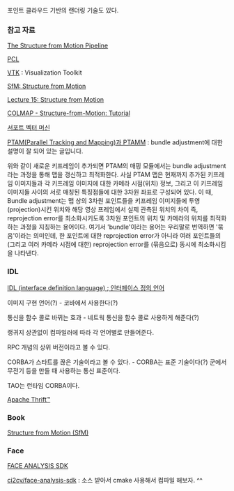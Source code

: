 포인트 클라우드 기반의 랜더링 기술도 있다.

### 참고 자료

[The Structure from Motion Pipeline](https://www.youtube.com/watch?v=i7ierVkXYa8)

[PCL](http://pointclouds.org)

[VTK](http://www.vtk.org) : Visualization Toolkit

[SfM: Structure from Motion](http://openmvg.readthedocs.io/en/latest/software/SfM/SfM/)

[Lecture 15: Structure from Motion](https://www.youtube.com/watch?v=zdKX7Xo3Cb8)

[COLMAP - Structure-from-Motion: Tutorial](https://www.youtube.com/watch?v=P-EC0DzeVEU)

[서포트 벡터 머신](https://ko.wikipedia.org/wiki/서포트_벡터_머신)

[PTAM(Parallel Tracking and Mapping)과 PTAMM](http://darkpgmr.tistory.com/129) : bundle adjustment에 대한 설명이 잘 되어 있는 글입니다. 

위와 같이 새로운 키프레임이 추가되면 PTAM의 매핑 모듈에서는 bundle adjustment라는 과정을 통해 맵을 갱신하고 최적화한다. 사실 PTAM 맵은 현재까지 추가된 키프레임 이미지들과 각 키프레임 이미지에 대한 카메라 시점(위치) 정보, 그리고 이 키프레임 이미지들 사이의 서로 매칭된 특징점들에 대한 3차원 좌표로 구성되어 있다. 이 때, Bundle adjustment는 맵 상의 3차원 포인트들을 키프레임 이미지들에 투영(projection)시킨 위치와 해당 영상 프레임에서 실제 관측된 위치의 차이 즉, reprojection error를 최소화시키도록 3차원 포인트의 위치 및 카메라의 위치를 최적화하는 과정을 지칭하는 용어이다. 여기서 'bundle'이라는 용어는 우리말로 번역하면 '묶음'이라는 의미인데, 한 포인트에 대한 reprojection error가 아니라 여러 포인트들의 (그리고 여러 카메라 시점에 대한) reprojection error를 (묶음으로) 동시에 최소화시킴을 나타낸다.

### IDL

[IDL (interface definition language) ; 인터페이스 정의 언어](http://www.terms.co.kr/IDL.htm)

이미지 구현 언어(?) - 코바에서 사용한다(?)

통신을 함수 콜로 바뀌는 효과 - 네트웍 통신을 함수 콜로 사용하게 해준다(?)

랭귀지 상관없이 컴파일러에 따라 각 언어별로 만들어준다.

RPC 개념의 상위 버전이라고 볼 수 있다.

CORBA가 스타트를 끊은 기술이라고 볼 수 있다. - CORBA는 표준 기술이다(?) 군에서 무전기 등을 만들 때 사용하는 통신 표준이다.

TAO는 런타임 CORBA이다.

[Apache Thrift™](https://thrift.apache.org)

### Book

[Structure from Motion (SfM)](http://www.theia-sfm.org/sfm.html)

### Face

[FACE ANALYSIS SDK](http://face.ci2cv.net)

[ci2cv/face-analysis-sdk](https://github.com/ci2cv/face-analysis-sdk) : 소스 받아서 cmake 사용해서 컴파일 해보자. ^^
